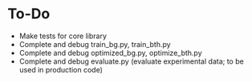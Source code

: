 # To-Do

- Make tests for core library
- Complete and debug train_bg.py, train_bth.py
- Complete and debug optimized_bg.py, optimize_bth.py
- Complete and debug evaluate.py (evaluate experimental data; to be used in production code)